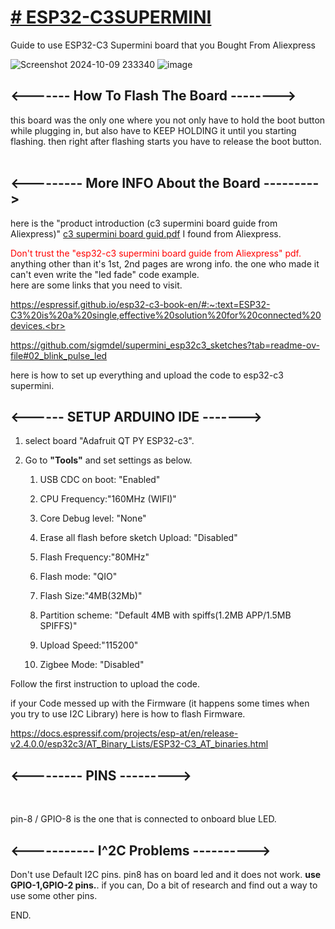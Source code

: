 <h1><u><b># ESP32-C3SUPERMINI</b></u></h1>

Guide to use ESP32-C3 Supermini board that you Bought From Aliexpress

![Screenshot 2024-10-09 233340](https://github.com/user-attachments/assets/74b78114-7ec8-4ae4-82e6-538f9a98d69e)
![image](https://github.com/user-attachments/assets/18e5b2db-15b1-4791-8e28-f787727e7ae4)<br>

<h2><------- How To Flash The Board --------></h2>
	
this board was the only one where you not only have to hold the boot button while plugging in, but also have to KEEP HOLDING it until you starting flashing. then right after flashing starts you have to release the boot button. <br><br>

<h2><--------- More INFO About the Board ---------></h2>

here is the "product introduction (c3 supermini board guide from Aliexpress)" [c3 supermini board guid.pdf](https://github.com/user-attachments/files/17317016/c3.supermini.board.guid.pdf) I found from Aliexpress.

<font color="red"> Don't trust the "esp32-c3 supermini board guide from Aliexpress" pdf.</font> anything other than it's 1st, 2nd pages are wrong info. the one who made it can't even write the "led fade" code example.<br>
here are some links that you need to visit.<br>

https://espressif.github.io/esp32-c3-book-en/#:~:text=ESP32-C3%20is%20a%20single,effective%20solution%20for%20connected%20devices.<br>

https://github.com/sigmdel/supermini_esp32c3_sketches?tab=readme-ov-file#02_blink_pulse_led<br>

here is how to set up everything and upload the code to esp32-c3 supermini. 

<h2><------ SETUP ARDUINO IDE -------></h2>
	
1. select board "Adafruit QT PY ESP32-c3".
2. Go to <b>"Tools"</b> and set settings as below.

	1. USB CDC on boot: "Enabled"

	2. CPU Frequency:"160MHz (WIFI)"

	3. Core Debug level: "None"

	4. Erase all flash before sketch Upload: "Disabled"

	5. Flash Frequency:"80MHz"

	6. Flash mode: "QIO"

	7. Flash Size:"4MB(32Mb)"

	8. Partition scheme: "Default 4MB with spiffs(1.2MB APP/1.5MB SPIFFS)"

	9. Upload Speed:"115200"

	10. Zigbee Mode: "Disabled"

Follow the first instruction to upload the code. <br>

if your Code messed up with the Firmware (it happens some times when you try to use I2C Library) here is how to flash Firmware.

https://docs.espressif.com/projects/esp-at/en/release-v2.4.0.0/esp32c3/AT_Binary_Lists/ESP32-C3_AT_binaries.html<br>

<h2><--------- PINS ---------></h2><br>

pin-8 / GPIO-8 is the one that is connected to onboard blue LED.
 
<h2><----------- I^2C Problems ----------></h2>
Don't use Default I2C pins. pin8 has on board led and it does not work. <b>use GPIO-1,GPIO-2 pins.</b>. if you can, Do a bit of research and find out a way to use some other pins.

END.
